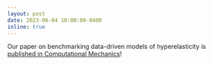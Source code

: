 ```yaml
---
layout: post
date: 2023-06-04 10:00:00-0400
inline: true
---
```


Our paper on benchmarking data-driven models of hyperelasticity is <a href= "https://link.springer.com/article/10.1007/s00466-023-02355-2"> published in Computational Mechanics</a>! 